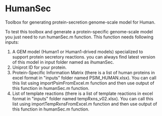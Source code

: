 # HumanSec
Toolbox for generating protein-secretion genome-scale model for Human.

To test this toolbox and generate a protein-specific genome-scale model you just need to run humanSec.m function. This function needs following inputs:
  1) A GEM model (Human1 or Human1-drived models) specialized to support protein secretory reactions. you can always find  latest version of this model in input folder named as ihumanSec.
  2) Uniprot ID for your protein.
  3) Protein-Specific Information Matrix (there is a list of human proteins in excel format in "inputs" folder named PSIM_HUMAN.xlsx). You can call this list using importPsimFromExcel.m function and then use output of this function in humanSec.m function.
  4) List of template reactions (there is a list of template reactions in excel format in "inputs" folder named tempRxns_v02.xlsx). You can call this list using importTempRxnsFromExcel.m function and then use output of this function in humanSec.m function.
